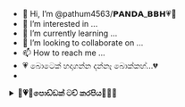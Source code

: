 - 👋 Hi, I’m @pathum4563/𝗣𝗔𝗡𝗗𝗔_𝗕𝗕𝗛💗🍃
- 👀 I’m interested in ...
- 🌱 I’m currently learning ...
- 💞️ I’m looking to collaborate on ...
- 📫 How to reach me ...
- 💗 බොටෙක් හදාගන්න දන්නෑ බොක්කහ්...💔
- <div align="center">
<details>
    <summary>🍃<b>💗🌻පොඩ්ඩක් ටච් කරපිය🌻💗</b>🌿</b></summary>

  
<div align="center">
</p>


## [![Typing SVG](https://readme-typing-svg.herokuapp.com?font=Rockstar-ExtraBold&color=F00&lines=WELCOME+TO+@PATHUM+4563+GIT+HUB+ECCOUNT.;POWERD+BY+PANDA+BBH+OFC;පෝක්+කරන්+තමන්ගේ+පාඩුවෙ+බොටෙක්;හදන්+ඉන්න+කොල්ල්ක්+මං;𝘛𝘏𝘈𝘕𝘒𝘚+𝘍𝘙𝘖+𝘝𝘐𝘚𝘐𝘛𝘐𝘕𝘎+𝘔𝘠+𝘎𝘐𝘛)](https://git.io/typing-svg)

   <p align="center">
<a href="https://github.com">
    <img src="https://i.ibb.co/qsYKDjq/681953-removebg-preview.png">
  </a>
  

# PANDA BBH OFFICIAL ACC

> Queen Nethu MD Bot is a multipurpose WhatsApp bot using library!
>
>

 ### 🌿💗mokuth karannepa harithee 😩🥀
       
●.  ***Click [FORK](https://github.com/PATHUMH4563/-Queen-Nethu-MD-Bot-/fork)***
    
 

   # 😍 කොහොමද ඉතිම් සැප සනීප
    
<details close>
<summary>Click to choose your favourite platform to Deploy</summary>
 
<br><br>   
    
<h4 align"> Deploy on Repl.it
</h4>

<p align="center" >
    <a href="https://repl.it/github/mrhansamala/-Queen-Nethu-MD-Bot-">
    <img src="https://i.ibb.co/zrB5kMh/deploy-on-repl.jpg" width="170px" alt="Deploy on Heroku" >
    </a>
</p>

<p align="center" >
    <br>
    __________________________
    <br>
</p>   
      
      
      
<h4 align="center"> Deploy on Railway 
</h4>
  
<p align="center">
    <a href="https://railway.app/template/tZWmhj?referralCode=f3gg2m">
    <img src="htt

<!---
pathum4563/pathum4563 is a ✨ special ✨ repository because its `README.md` (this file) appears on your GitHub profile.
You can click the Preview link to take a look at your changes.
--->
